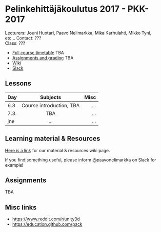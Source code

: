 # Pelinkehittäjäkoulutus 2017 - PKK-2017

Lecturers: Jouni Huotari, Paavo Nelimarkka, Mika Karhulahti, Mikko Tyni, etc...
Contact: ???  
Class: ???

- [Full course timetable]() TBA
- [Assignments and grading]() TBA
- [Wiki](https://github.com/JAMK-IT/PKK-2017/wiki)
- [Slack](https://pkk-2017.slack.com)


## Lessons
| Day | Subjects | Misc |
|:--------|:----------:|-----:|
| 6.3. | Course introduction, TBA | ... | 
| 7.3. | TBA | ... | 
| jne | ... | ... | 


## Learning material & Resources

[Here is a link](https://github.com/JAMK-IT/TTOW0211-221-game-development/wiki/material) for our material & resources wiki page. 

If you find something useful, please inform @paavonelimarkka on Slack for example!

## Assignments

TBA

## Misc links

- https://www.reddit.com/r/unity3d
- https://education.github.com/pack


